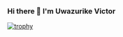 ### Hi there 👋 I'm Uwazurike Victor
[![trophy](https://github-profile-trophy.vercel.app/?username=uwazurikevictor1)](https://github.com/ryo-ma/github-profile-trophy)

<!--
**victoruwazurike1/victoruwazurike1** is a ✨ _special_ ✨ repository because its `README.md` (this file) appears on your GitHub profile.

Here are some ideas to get you started:

- 🔭 I’m currently working on ...
- 🌱 I’m currently learning ...
- 👯 I’m looking to collaborate on ...
- 🤔 I’m looking for help with ...
- 💬 Ask me about ...
- 📫 How to reach me: ...
- 😄 Pronouns: ...
- ⚡ Fun fact: ...
-->
